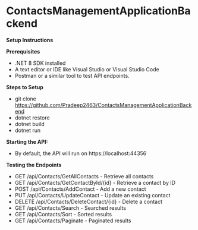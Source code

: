 # ContactsManagementApplicationBackend

**Setup Instructions**

**Prerequisites** 
* .NET 8 SDK installed
* A text editor or IDE like Visual Studio or Visual Studio Code
* Postman or a similar tool to test API endpoints.

**Steps to Setup**
 * git clone https://github.com/Pradeep2463/ContactsManagementApplicationBackend
 * dotnet restore
 * dotnet build
 * dotnet run
   
**Starting the API:**
 * By default, the API will run on https://localhost:44356
   
**Testing the Endpoints**
 * GET /api/Contacts/GetAllContacts - Retrieve all contacts
 * GET /api/Contacts/GetContactById/{id} - Retrieve a contact by ID
 * POST /api/Contacts/AddContact - Add a new contact
 * PUT /api/Contacts/UpdateContact - Update an existing contact
 * DELETE /api/Contacts/DeleteContact/{id} - Delete a contact
 * GET /api/Contacts/Search - Searched results
 * GET /api/Contacts/Sort - Sorted results
 * GET /api/Contacts/Paginate - Paginated results
